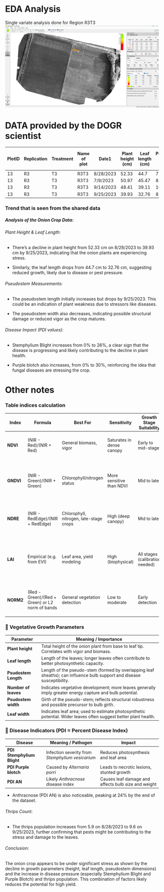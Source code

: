 # EDA Analysis
Single variate analysis done for Region R3T3
![img](./EDA_Analysis/EDA_R1.png)

# DATA provided by the DOGR scientist
| **PlotID** | **Replication** | **Treatment** | **Name of plot** | **Date1**    | **Plant height (cm)** | **Leaf length (cm)** | **Psudostem Length (cm)** | **Number of leaves** | **Psudostem width (cm)** | **Leaf width (cm)** | **PDI Stemphylium Blight (%)** | **PDI Purple blotch (%)** | **PDI AN (%)** | **Thrips** |
|------------|-----------------|---------------|------------------|-------------|-----------------------|----------------------|---------------------------|----------------------|--------------------------|---------------------|------------------------------|---------------------------|----------------|-----------|
| 13         | R3              | T3            | R3T3             | 8/28/2023   | 52.33                 | 44.7                 | 7.05                      | 7.4                  | 11.51                    | 7.79                | 0                            | 0                         | 0              | 5.9       |
| 13         | R3              | T3            | R3T3             | 7/9/2023    | 50.97                 | 45.47                | 8.85                      | 6.9                  | 11.23                    | 7.57                | 8                            | 0                         | 0              | 5.1       |
| 13         | R3              | T3            | R3T3             | 9/14/2023   | 48.41                 | 39.11                | 10.29                     | 5.7                  | 9.04                     | 5.58                | 10                           | 14                        | 10             | 1.3       |
| 13         | R3              | T3            | R3T3             | 9/25/2023   | 39.93                 | 32.76                | 8.7                       | 5.44                 | 9.27                     | 6.22                | 26                           | 30                        | 24             | 9.6       |

### Trend that is seen from the shared data
##### Analysis of the Onion Crop Data:
###### Plant Height & Leaf Length:

- There’s a decline in plant height from 52.33 cm on 8/28/2023 to 39.93 cm by 9/25/2023, indicating that the onion plants are experiencing stress.

- Similarly, the leaf length drops from 44.7 cm to 32.76 cm, suggesting reduced growth, likely due to disease or pest pressure.

###### Pseudostem Measurements:

- The pseudostem length initially increases but drops by 9/25/2023. This could be an indication of plant weakness due to stressors like diseases.

- The pseudostem width also decreases, indicating possible structural damage or reduced vigor as the crop matures.

###### Disease Impact (PDI values):

- Stemphylium Blight increases from 0% to 26%, a clear sign that the disease is progressing and likely contributing to the decline in plant health.

- Purple blotch also increases, from 0% to 30%, reinforcing the idea that fungal diseases are stressing the crop.

# Other notes
### Table indices calculation
| **Index** | **Formula** | **Best For** | **Sensitivity** | **Growth Stage Suitability** | **Notes on Onion Suitability** |
|----------|-------------|--------------|------------------|------------------------------|--------------------------------|
| **NDVI** | (NIR - Red)/(NIR + Red) | General biomass, vigor | Saturates in dense canopy | Early to mid-stage | May saturate in late stages; useful for early vigor detection |
| **GNDVI** | (NIR - Green)/(NIR + Green) | Chlorophyll/nitrogen status | More sensitive than NDVI | Mid to late | More responsive to nitrogen changes; good for assessing green-leaf density |
| **NDRE** | (NIR - RedEdge)/(NIR + RedEdge) | Chlorophyll, nitrogen, late-stage crops | High (deep canopy) | Mid to late | Very effective for late-stage onions and nutrient stress detection |
| **LAI** | Empirical (e.g. from EVI) | Leaf area, yield modeling | High (biophysical) | All stages (calibration needed) | Good for modeling growth, but needs calibration; may underestimate due to onion’s narrow leaves |
| **NORM2** | (Red - Green)/(Red + Green) or L2 norm of bands | General vegetation detection | Low to moderate | Early detection | Fast, simple; works when NIR is unavailable (e.g. RGB UAVs) |

### 🌿 Vegetative Growth Parameters
| **Parameter**         | **Meaning / Importance**                                                                 |
|-----------------------|------------------------------------------------------------------------------------------|
| **Plant height**      | Total height of the onion plant from base to leaf tip. Correlates with vigor and biomass.|
| **Leaf length**       | Length of the leaves; longer leaves often contribute to better photosynthetic capacity.   |
| **Psudostem Length**  | Length of the pseudo-stem (formed by overlapping leaf sheaths); can influence bulb support and disease susceptibility. |
| **Number of leaves**  | Indicates vegetative development; more leaves generally imply greater energy capture and bulb potential. |
| **Psudostem width**   | Girth of the pseudo-stem; reflects structural robustness and possible precursor to bulb girth. |
| **Leaf width**        | Indicates leaf area; used to estimate photosynthetic potential. Wider leaves often suggest better plant health. |

### 🦠 Disease Indicators (PDI = Percent Disease Index)
| **Disease**             | **Meaning / Pathogen**                | **Impact**                                    |
|-------------------------|---------------------------------------|-----------------------------------------------|
| **PDI Stemphylium Blight** | Infection severity from *Stemphylium vesicarium* | Reduces photosynthesis and leaf area         |
| **PDI Purple blotch**    | Caused by *Alternaria porri*          | Leads to necrotic lesions, stunted growth    |
| **PDI AN**               | Likely *Anthracnose* disease index    | Causes leaf damage and affects bulb size and weight |


- Anthracnose (PDI AN) is also noticeable, peaking at 24% by the end of the dataset.

###### Thrips Count:

- The thrips population increases from 5.9 on 8/28/2023 to 9.6 on 9/25/2023, further confirming that pests might be contributing to the stress and damage to the leaves.

###### Conclusion:
The onion crop appears to be under significant stress as shown by the decline in growth parameters (height, leaf length, pseudostem dimensions) and the increase in disease pressure (especially Stemphylium Blight and Purple Blotch) and thrips population. This combination of factors likely reduces the potential for high yield.
